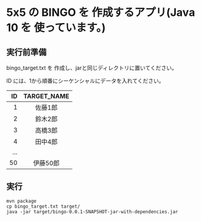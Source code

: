 # 5x5 の BINGO を 作成するアプリ(Java 10 を 使っています。)


実行前準備
----------

bingo_target.txt を 作成し、jarと同じディレクトリに置いてください。

ID には、1から順番にシーケンシャルにデータを入れてください。

|ID    |TARGET_NAME |
|-----:|:----------:|
|1     |佐藤1郎     |
|2     |鈴木2郎     |
|3     |高橋3郎     |
|4     |田中4郎     |
|...   |            |
|50    |伊藤50郎    |


実行
----

```
mvn package
cp bingo_target.txt target/
java -jar target/bingo-0.0.1-SNAPSHOT-jar-with-dependencies.jar
```